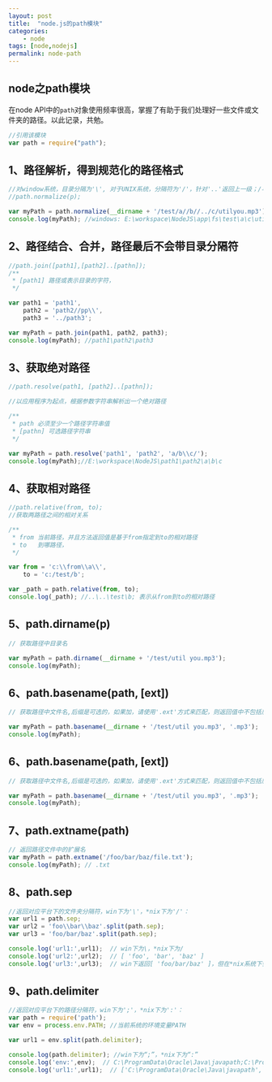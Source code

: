 ```yaml
---
layout: post
title:  "node.js的path模块"
categories:
    - node
tags: [node,nodejs]
permalink: node-path
---
```

## node之path模块
在node API中的`path`对象使用频率很高，掌握了有助于我们处理好一些文件或文件夹的路径。以此记录，共勉。
```js
//引用该模块
var path = require("path");
```
## 1、路径解析，得到规范化的路径格式

```js
//对window系统，目录分隔为'\', 对于UNIX系统，分隔符为'/'，针对'..'返回上一级；/与\\都被统一转换
//path.normalize(p);

var myPath = path.normalize(__dirname + '/test/a//b//../c/utilyou.mp3');
console.log(myPath); //windows: E:\workspace\NodeJS\app\fs\test\a\c\utilyou.mp3
```

## 2、路径结合、合并，路径最后不会带目录分隔符
```js
//path.join([path1],[path2]..[pathn]);
/**
 * [path1] 路径或表示目录的字符，
 */

var path1 = 'path1',
    path2 = 'path2//pp\\',
    path3 = '../path3';

var myPath = path.join(path1, path2, path3);
console.log(myPath); //path1\path2\path3
```

## 3、获取绝对路径
```js
//path.resolve(path1, [path2]..[pathn]);

//以应用程序为起点，根据参数字符串解析出一个绝对路径

/**
 * path 必须至少一个路径字符串值
 * [pathn] 可选路径字符串
 */

var myPath = path.resolve('path1', 'path2', 'a/b\\c/');
console.log(myPath);//E:\workspace\NodeJS\path1\path2\a\b\c
```

## 4、获取相对路径

```js
//path.relative(from, to);
//获取两路径之间的相对关系

/**
 * from 当前路径，并且方法返回值是基于from指定到to的相对路径
 * to   到哪路径，
 */

var from = 'c:\\from\\a\\',
    to = 'c:/test/b';

var _path = path.relative(from, to);
console.log(_path); //..\..\test\b; 表示从from到to的相对路径
```

## 5、path.dirname(p)

```js
// 获取路径中目录名

var myPath = path.dirname(__dirname + '/test/util you.mp3');
console.log(myPath);
```

## 6、path.basename(path, [ext])
```js
// 获取路径中文件名,后缀是可选的，如果加，请使用'.ext'方式来匹配，则返回值中不包括后缀名；

var myPath = path.basename(__dirname + '/test/util you.mp3', '.mp3');
console.log(myPath);
```

## 6、path.basename(path, [ext])
```js
// 获取路径中文件名,后缀是可选的，如果加，请使用'.ext'方式来匹配，则返回值中不包括后缀名；

var myPath = path.basename(__dirname + '/test/util you.mp3', '.mp3');
console.log(myPath);
```

## 7、path.extname(path)
```js
// 返回路径文件中的扩展名
var myPath = path.extname('/foo/bar/baz/file.txt');
console.log(myPath); // .txt
```

## 8、path.sep
```js
//返回对应平台下的文件夹分隔符，win下为'\'，*nix下为'/'：
var url1 = path.sep;
var url2 = 'foo\\bar\\baz'.split(path.sep);
var url3 = 'foo/bar/baz'.split(path.sep);

console.log('url1:',url1);  // win下为\，*nix下为/
console.log('url2:',url2);  // [ 'foo', 'bar', 'baz' ]
console.log('url3:',url3);  // win下返回[ 'foo/bar/baz' ]，但在*nix系统下会返回[ 'foo', 'bar', 'baz' ]
```

## 9、path.delimiter
```js
//返回对应平台下的路径分隔符，win下为';'，*nix下为':'：
var path = require('path');
var env = process.env.PATH; //当前系统的环境变量PATH

var url1 = env.split(path.delimiter);

console.log(path.delimiter); //win下为“;”，*nix下为“:”
console.log('env:',env);  // C:\ProgramData\Oracle\Java\javapath;C:\Program Files (x86)\Intel\iCLS Client\;
console.log('url1:',url1);  // ['C:\ProgramData\Oracle\Java\javapath','C:\Program Files (x86)\Intel\iCLS Client\']
```
